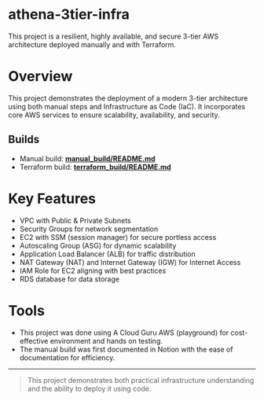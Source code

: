 # athena-3tier-infra
This project is a resilient, highly available, and secure 3-tier AWS architecture deployed manually and with Terraform. 

# Overview 
This project demonstrates the deployment of a modern 3-tier architecture using both manual steps and Infrastructure as Code (IaC). It incorporates core AWS services to ensure scalability, availability, and security. 

## Builds
- Manual build: **[manual_build/README.md](/manual_build/README.MD)**
- Terraform build: **[terraform_build/README.md](/terraform_build/README.MD)**

# Key Features
- VPC with Public & Private Subnets 
- Security Groups for network segmentation 
- EC2 with SSM (session manager) for secure portless access 
- Autoscaling Group (ASG) for dynamic scalability 
- Application Load Balancer (ALB) for traffic distribution 
- NAT Gateway (NAT) and Internet Gateway (IGW) for Internet Access
- IAM Role for EC2 aligning with best practices 
- RDS database for data storage 

# Tools 
- This project was done using A Cloud Guru AWS (playground) for cost-effective environment and hands on testing. 
- The manual build was first documented in Notion with the ease of documentation for efficiency.

--- 
> This project demonstrates both practical infrastructure understanding and the ability to deploy it using code.  